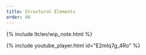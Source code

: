 ```yaml
---
title: Structural Elements
order: 48
---
```


{% include ltr/en/wip_note.html %}

{% include youtube_player.html id="E2mIq7g_4Ro" %}
